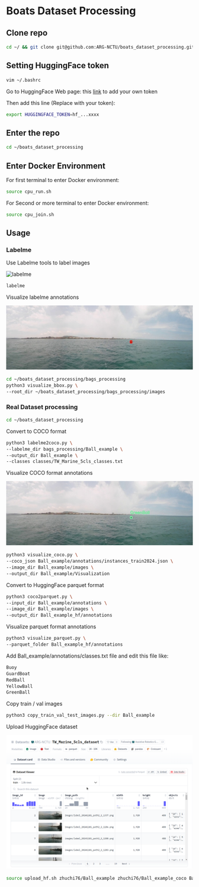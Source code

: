 # Boats Dataset Processing

## Clone repo

```bash
cd ~/ && git clone git@github.com:ARG-NCTU/boats_dataset_processing.git
```

## Setting HuggingFace token

```bash
vim ~/.bashrc
```

Go to HuggingFace Web page: this [link](https://huggingface.co/settings/tokens) to add your own token

Then add this line (Replace with your token):
```bash
export HUGGINGFACE_TOKEN=hf_...xxxx
```

## Enter the repo

```bash
cd ~/boats_dataset_processing
```

## Enter Docker Environment

For first terminal to enter Docker environment:
```bash
source cpu_run.sh
```

For Second or more terminal to enter Docker environment:
```bash
source cpu_join.sh
```

## Usage

### Labelme

Use Labelme tools to label images

![labelme](example/labelme.gif)

```bash
labelme
```

Visualize labelme annotations

![labelme-vis](example/labelme-vis.png)

```bash
cd ~/boats_dataset_processing/bags_processing
python3 visualize_bbox.py \
--root_dir ~/boats_dataset_processing/bags_processing/images
```

### Real Dataset processing

```bash
cd ~/boats_dataset_processing
```

Convert to COCO format
```bash
python3 labelme2coco.py \
--labelme_dir bags_processing/Ball_example \
--output_dir Ball_example \
--classes classes/TW_Marine_5cls_classes.txt
```

Visualize COCO format annotations

![coco-vis](example/coco-vis.png)

```bash
python3 visualize_coco.py \
--coco_json Ball_example/annotations/instances_train2024.json \
--image_dir Ball_example/images \
--output_dir Ball_example/Visualization
```

Convert to HuggingFace parquet format
```bash
python3 coco2parquet.py \
--input_dir Ball_example/annotations \
--image_dir Ball_example/images \
--output_dir Ball_example_hf/annotations
```

Visualize parquet format annotations
```bash
python3 visualize_parquet.py \
--parquet_folder Ball_example_hf/annotations
```

Add Ball_example/annotations/classes.txt file and edit this file like:
```bash
Buoy
GuardBoat
RedBall
YellowBall
GreenBall
```

Copy train / val images
```bash
python3 copy_train_val_test_images.py --dir Ball_example
```

Upload HuggingFace dataset

<img src="example/huggingface-dataset-example.png" alt="huggingface dataset example" width="800" height="auto" />

```bash
source upload_hf.sh zhuchi76/Ball_example zhuchi76/Ball_example_coco Ball_example Ball_example_hf
```
